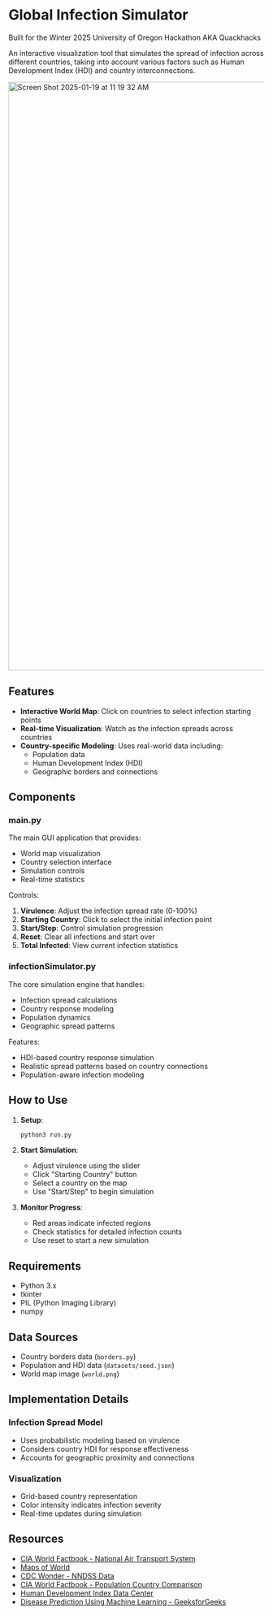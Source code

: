# Global Infection Simulator

Built for the Winter 2025 University of Oregon Hackathon AKA Quackhacks

An interactive visualization tool that simulates the spread of infection across different countries, taking into account various factors such as Human Development Index (HDI) and country interconnections.

<img width="1159" alt="Screen Shot 2025-01-19 at 11 19 32 AM" src="https://github.com/user-attachments/assets/7c91cd4a-fc1c-4b4e-a5a5-3e368c57dd66" />




## Features

- **Interactive World Map**: Click on countries to select infection starting points
- **Real-time Visualization**: Watch as the infection spreads across countries
- **Country-specific Modeling**: Uses real-world data including:
  - Population data
  - Human Development Index (HDI)
  - Geographic borders and connections

## Components

### main.py
The main GUI application that provides:
- World map visualization
- Country selection interface
- Simulation controls
- Real-time statistics

Controls:
1. **Virulence**: Adjust the infection spread rate (0-100%)
2. **Starting Country**: Click to select the initial infection point
3. **Start/Step**: Control simulation progression
4. **Reset**: Clear all infections and start over
5. **Total Infected**: View current infection statistics

### infectionSimulator.py
The core simulation engine that handles:
- Infection spread calculations
- Country response modeling
- Population dynamics
- Geographic spread patterns

Features:
- HDI-based country response simulation
- Realistic spread patterns based on country connections
- Population-aware infection modeling

## How to Use

1. **Setup**:
   ```bash
   python3 run.py
   ```

2. **Start Simulation**:
   - Adjust virulence using the slider
   - Click "Starting Country" button
   - Select a country on the map
   - Use "Start/Step" to begin simulation

3. **Monitor Progress**:
   - Red areas indicate infected regions
   - Check statistics for detailed infection counts
   - Use reset to start a new simulation

## Requirements
- Python 3.x
- tkinter
- PIL (Python Imaging Library)
- numpy

## Data Sources
- Country borders data (`borders.py`)
- Population and HDI data (`datasets/seed.json`)
- World map image (`world.png`)

## Implementation Details

### Infection Spread Model
- Uses probabilistic modeling based on virulence
- Considers country HDI for response effectiveness
- Accounts for geographic proximity and connections

### Visualization
- Grid-based country representation
- Color intensity indicates infection severity
- Real-time updates during simulation


## Resources
- [CIA World Factbook - National Air Transport System](https://www.cia.gov/the-world-factbook/field/national-air-transport-system/)
- [Maps of World](https://www.mapsofworld.com/)
- [CDC Wonder - NNDSS Data](https://wonder.cdc.gov/nndss/static/2018/annual/2018-table1.html)
- [CIA World Factbook - Population Country Comparison](https://www.cia.gov/the-world-factbook/field/population/country-comparison/)
- [Human Development Index Data Center](https://hdr.undp.org/data-center/human-development-index#/indicies/HDI)
- [Disease Prediction Using Machine Learning - GeeksforGeeks](https://www.geeksforgeeks.org/disease-prediction-using-machine-learning/)
